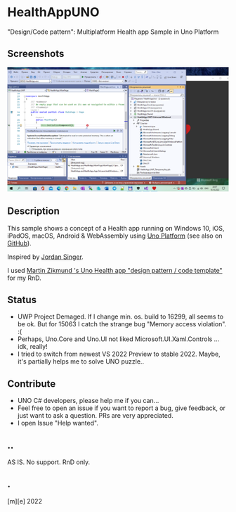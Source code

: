 # HealthAppUNO

"Design/Code pattern": Multiplatform Health app Sample in Uno Platform

## Screenshots
![15063 Fail](Images/shot1.png)

## Description
This sample shows a concept of a Health app running on Windows 10, iOS, iPadOS, macOS, Android & WebAssembly using [Uno Platform](https://platform.uno/) (see also on [GitHub](https://github.com/unoplatform/uno/)). 

Inspired by [Jordan Singer](https://twitter.com/jsngr?s=20).

I used [Martin Zikmund 's Uno Health app "design pattern / code template"](https://github.com/MartinZikmund/uno-health-app-concept/) for my RnD.

## Status
- UWP Project Demaged. If I change min. os. build to 16299, all seems to be ok. But for 15063 I catch the strange bug "Memory access violation". :(
- Perhaps, Uno.Core and Uno.UI not liked Microsoft.UI.Xaml.Controls … idk, really!
- I tried to switch from newest VS 2022 Preview to stable 2022. Maybe, it's partially helps me to solve UNO puzzle..

## Contribute
- UNO C# developers, please help me if you can...
- Feel free to open an issue if you want to report a bug, give feedback, or just want to ask a question. PRs are very appreciated.
- I open Issue "Help wanted".

## ..
AS IS. No support. RnD only.

## .
[m][e] 2022
